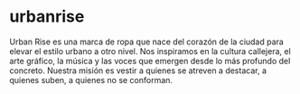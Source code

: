# urbanrise
Urban Rise es una marca de ropa que nace del corazón de la ciudad para elevar el estilo urbano a otro nivel. Nos inspiramos en la cultura callejera, el arte gráfico, la música y las voces que emergen desde lo más profundo del concreto. Nuestra misión es vestir a quienes se atreven a destacar, a quienes suben, a quienes no se conforman.
